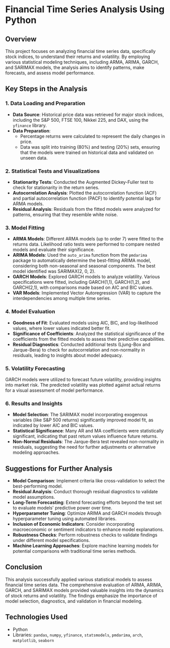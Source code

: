 # Financial Time Series Analysis Using Python

## Overview
This project focuses on analyzing financial time series data, specifically stock indices, to understand their returns and volatility. By employing various statistical modeling techniques, including ARMA, ARIMA, GARCH, and SARIMAX models, the analysis aims to identify patterns, make forecasts, and assess model performance.

## Key Steps in the Analysis

### 1. Data Loading and Preparation
- **Data Source**: Historical price data was retrieved for major stock indices, including the S&P 500, FTSE 100, Nikkei 225, and DAX, using the `yfinance` library.
- **Data Preparation**:
  - Percentage returns were calculated to represent the daily changes in price.
  - Data was split into training (80%) and testing (20%) sets, ensuring that the models were trained on historical data and validated on unseen data.

### 2. Statistical Tests and Visualizations
- **Stationarity Tests**: Conducted the Augmented Dickey-Fuller test to check for stationarity in the return series.
- **Autocorrelation Analysis**: Plotted the autocorrelation function (ACF) and partial autocorrelation function (PACF) to identify potential lags for ARMA models.
- **Residual Analysis**: Residuals from the fitted models were analyzed for patterns, ensuring that they resemble white noise.

### 3. Model Fitting
- **ARMA Models**: Different ARMA models (up to order 7) were fitted to the returns data. Likelihood ratio tests were performed to compare nested models and evaluate their significance.
- **ARIMA Models**: Used the `auto_arima` function from the `pmdarima` package to automatically determine the best-fitting ARIMA model, considering both non-seasonal and seasonal components. The best model identified was SARIMAX(2, 0, 2).
- **GARCH Models**: Explored GARCH models to analyze volatility. Various specifications were fitted, including GARCH(1,1), GARCH(1,2), and GARCH(2,1), with comparisons made based on AIC and BIC values.
- **VAR Models**: Implemented Vector Autoregression (VAR) to capture the interdependencies among multiple time series.

### 4. Model Evaluation
- **Goodness of Fit**: Evaluated models using AIC, BIC, and log-likelihood values, where lower values indicated better fit.
- **Significance of Coefficients**: Analyzed the statistical significance of the coefficients from the fitted models to assess their predictive capabilities.
- **Residual Diagnostics**: Conducted additional tests (Ljung-Box and Jarque-Bera) to check for autocorrelation and non-normality in residuals, leading to insights about model adequacy.

### 5. Volatility Forecasting
GARCH models were utilized to forecast future volatility, providing insights into market risk. The predicted volatility was plotted against actual returns for a visual assessment of model performance.

### 6. Results and Insights
- **Model Selection**: The SARIMAX model incorporating exogenous variables (like S&P 500 returns) significantly improved model fit, as indicated by lower AIC and BIC values.
- **Statistical Significance**: Many AR and MA coefficients were statistically significant, indicating that past return values influence future returns.
- **Non-Normal Residuals**: The Jarque-Bera test revealed non-normality in residuals, suggesting the need for further adjustments or alternative modeling approaches.

## Suggestions for Further Analysis
- **Model Comparison**: Implement criteria like cross-validation to select the best-performing model.
- **Residual Analysis**: Conduct thorough residual diagnostics to validate model assumptions.
- **Long-Term Forecasting**: Extend forecasting efforts beyond the test set to evaluate models' predictive power over time.
- **Hyperparameter Tuning**: Optimize ARIMA and GARCH models through hyperparameter tuning using automated libraries.
- **Inclusion of Economic Indicators**: Consider incorporating macroeconomic or sentiment indicators to enhance model explanations.
- **Robustness Checks**: Perform robustness checks to validate findings under different model specifications.
- **Machine Learning Approaches**: Explore machine learning models for potential comparisons with traditional time series methods.

## Conclusion
This analysis successfully applied various statistical models to assess financial time series data. The comprehensive evaluation of ARMA, ARIMA, GARCH, and SARIMAX models provided valuable insights into the dynamics of stock returns and volatility. The findings emphasize the importance of model selection, diagnostics, and validation in financial modeling.

## Technologies Used
- Python
- Libraries: `pandas`, `numpy`, `yfinance`, `statsmodels`, `pmdarima`, `arch`, `matplotlib`, `seaborn`

